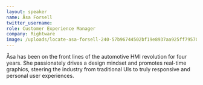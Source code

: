 ```yaml
---
layout: speaker
name: Åsa Forsell
twitter_username: 
role: Customer Experience Manager
company: Rightware
image: /uploads/locate-asa-forsell-240-57b96744502bf19e8937aa925ff79570.jpg
---
```


&Aring;sa has been on the front lines of the automotive HMI revolution for four years. She passionately drives a design mindset and promotes real-time graphics, steering the industry from traditional UIs to truly responsive and personal user experiences.